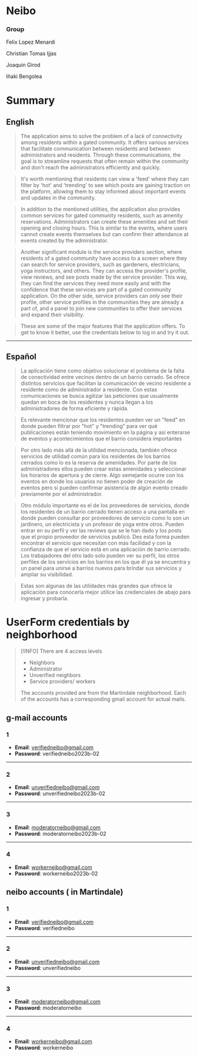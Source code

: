 # Neibo

### Group

Felix Lopez Menardi

Christian Tomas Ijjas

Joaquin Girod

Iñaki Bengolea

# Summary

## English

> The application aims to solve the problem of a lack of connectivity among residents within a gated community. It offers various services that facilitate communication between residents and between administrators and residents. Through these communications, the goal is to streamline requests that often remain within the community and don't reach the administrators efficiently and quickly.

> It's worth mentioning that residents can view a 'feed' where they can filter by 'hot' and 'trending' to see which posts are gaining traction on the platform, allowing them to stay informed about important events and updates in the community.

> In addition to the mentioned utilities, the application also provides common services for gated community residents, such as amenity reservations. Administrators can create these amenities and set their opening and closing hours. This is similar to the events, where users cannot create events themselves but can confirm their attendance at events created by the administrator.

> Another significant module is the service providers section, where residents of a gated community have access to a screen where they can search for service providers, such as gardeners, electricians, yoga instructors, and others. They can access the provider's profile, view reviews, and see posts made by the service provider. This way, they can find the services they need more easily and with the confidence that these services are part of a gated community application. On the other side, service providers can only see their profile, other service profiles in the communities they are already a part of, and a panel to join new communities to offer their services and expand their visibility.

> These are some of the major features that the application offers. To get to know it better, use the credentials below to log in and try it out.

---
## Español

> La aplicación tiene como objetivo solucionar el problema de la falta de conectividad entre vecinos dentro de un barrio cerrado. Se ofrece distintos servicios que facilitan la comunicación de vecino residente a residente como de administrador a residente. Con estas comunicaciones se busca agilizar las peticiones que usualmente quedan en boca de los residentes y nunca llegan a los administradores de forma eficiente y rápida.

> Es relevante mencionar que los residentes pueden ver un "feed" en donde pueden filtrar por "hot" y "trending" para ver qué publicaciones están teniendo movimiento en la página y así enterarse de eventos y acontecimientos que el barrio considera importantes

> Por otro lado más allá de la utilidad mencionada, también ofrece servicios de utilidad común para los residentes de los barrios cerrados como lo es la reserva de amenidades. Por parte de los administradores ellos pueden crear estas amenidades y seleccionar los horarios de apertura y de cierre. Algo semejante ocurre con los eventos en donde los usuarios no tienen poder de creación de eventos pero si pueden confirmar asistencia de algún evento creado previamente por el administrador.

> Otro módulo importante es el de los proveedores de servicios, donde los residentes de un barrio cerrado tienen acceso a una pantalla en donde pueden consultar por proveedores de servicio como lo son un jardinero, un electricista y un profesor de yoga entre otros. Pueden entrar en su perfil y ver las reviews que se le han dado y los posts que el propio proveedor de servicios publicó. Des esta forma pueden encontrar el servicio que necesitan con más facilidad y con la confianza de  que el servicio está en una aplicación de barrio cerrado. Los trabajadores del otro lado solo pueden ver su perfil, los otros perfiles de los servicios en los barrios en los que él ya se encuentra y  un panel para unirse a barrios nuevos para brindar sus servicios y ampliar su visibilidad.

> Estas son algunas de las utilidades más grandes que ofrece la aplicación para conocerla mejor utilice las credenciales de abajo para ingresar y probarla.


# UserForm credentials by neighborhood

> [!INFO]
> There are 4 access levels
> - Neighbors
> - Administrator
> - Unverified neighbors
> - Service providers/ workers
>
> The accounts provided are from the Martindale neighborhood. Each of the accounts has a corresponding gmail account for actual mails.


## g-mail accounts

### 1
- **Email**: verifiedneibo@gmail.com
- **Password**: verifiedneibo2023b-02
---
### 2
- **Email**: unverifiedneibo@gmail.com
- **Password**: unverifiedneibo2023b-02
---
### 3
- **Email**: moderatorneibo@gmail.com
- **Password**: moderatorneibo2023b-02
---
### 4
- **Email**: workerneibo@gmail.com
- **Password**: workerneibo2023b-02

## neibo accounts ( in Martindale)

### 1
- **Email**: verifiedneibo@gmail.com
- **Password**: verifiedneibo
--- 
### 2
- **Email**: unverifiedneibo@gmail.com
- **Password**: unverifiedneibo
---
### 3
- **Email**: moderatorneibo@gmail.com
- **Password**: moderatorneibo
---
### 4
- **Email**: workerneibo@gmail.com
- **Password**: workerneibo